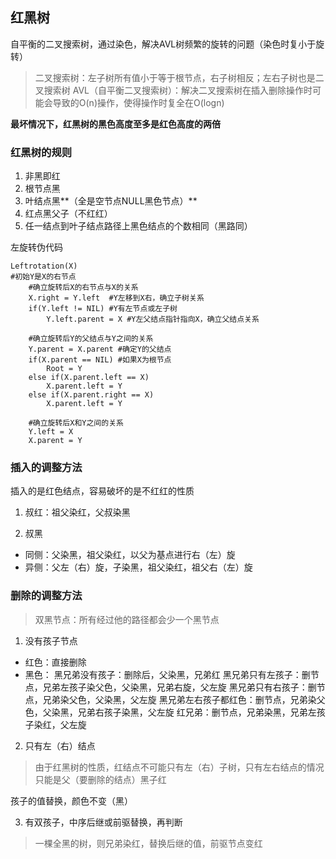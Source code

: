 ## 红黑树
自平衡的二叉搜索树，通过染色，解决AVL树频繁的旋转的问题（染色时复小于旋转）
> 二叉搜索树：左子树所有值小于等于根节点，右子树相反；左右子树也是二叉搜索树
> AVL（自平衡二叉搜索树）：解决二叉搜索树在插入删除操作时可能会导致的O(n)操作，使得操作时复全在O(logn)

**最坏情况下，红黑树的黑色高度至多是红色高度的两倍**
### 红黑树的规则
1. 非黑即红
2. 根节点黑
3. 叶结点黑**（全是空节点NULL黑色节点）**
4. 红点黑父子（不红红）
5. 任一结点到叶子结点路径上黑色结点的个数相同（黑路同）

左旋转伪代码
```
Leftrotation(X)
#初始Y是X的右节点
    #确立旋转后X的右节点与X的关系
    X.right = Y.left  #Y左移到X右，确立子树关系
    if(Y.left != NIL) #Y有左节点或左子树
        Y.left.parent = X #Y左父结点指针指向X，确立父结点关系
    
    #确立旋转后Y的父结点与Y之间的关系
    Y.parent = X.parent #确定Y的父结点
    if(X.parent == NIL) #如果X为根节点
        Root = Y
    else if(X.parent.left == X)
        X.parent.left = Y
    else if(X.parent.right == X)
        X.parent.left = Y
    
    #确立旋转后X和Y之间的关系
    Y.left = X
    X.parent = Y
```

### 插入的调整方法
插入的是红色结点，容易破坏的是不红红的性质
1. 叔红：祖父染红，父叔染黑

2. 叔黑

- 同侧：父染黑，祖父染红，以父为基点进行右（左）旋
- 异侧：父左（右）旋，子染黑，祖父染红，祖父右（左）旋

### 删除的调整方法
> 双黑节点：所有经过他的路径都会少一个黑节点

1. 没有孩子节点
- 红色：直接删除
- 黑色：
黑兄弟没有孩子：删除后，父染黑，兄弟红
黑兄弟只有左孩子：删节点，兄弟左孩子染父色，父染黑，兄弟右旋，父左旋
黑兄弟只有右孩子：删节点，兄弟染父色，父染黑，父左旋
黑兄弟左右孩子都红色：删节点，兄弟染父色，父染黑，兄弟右孩子染黑，父左旋
红兄弟：删节点，兄弟染黑，兄弟左孩子染红，父左旋

2. 只有左（右）结点
> 由于红黑树的性质，红结点不可能只有左（右）子树，只有左右结点的情况只能是父（要删除的结点）黑子红

孩子的值替换，颜色不变（黑）

3. 有双孩子，中序后继或前驱替换，再判断
> 一棵全黑的树，则兄弟染红，替换后继的值，前驱节点变红



